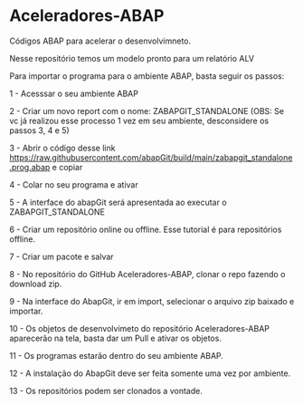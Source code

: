 # Aceleradores-ABAP
Códigos ABAP para acelerar o desenvolvimneto.

Nesse repositório temos um modelo pronto para um relatório ALV

Para importar o programa para o ambiente ABAP, basta seguir os passos:

1 - Acesssar o seu ambiente ABAP

2 - Criar um novo report com o nome: ZABAPGIT_STANDALONE (OBS: Se vc já realizou esse processo 1 vez em seu ambiente, desconsidere os passos 3, 4 e 5)

3 - Abrir o código desse link https://raw.githubusercontent.com/abapGit/build/main/zabapgit_standalone.prog.abap e copiar

4 - Colar no seu programa e ativar

5 - A interface do abapGit será apresentada ao executar o ZABAPGIT_STANDALONE

6 - Criar um repositório online ou offline. Esse tutorial é para repositórios offline.

7 - Criar um pacote e salvar

8 - No repositório do GitHub Aceleradores-ABAP, clonar o repo fazendo o download zip.

9 - Na interface do AbapGit, ir em import, selecionar o arquivo zip baixado e importar.

10 - Os objetos de desenvolvimeto do repositório Aceleradores-ABAP aparecerão na tela, basta dar um Pull e ativar os objetos.

11 - Os programas estarão dentro do seu ambiente ABAP.

12 - A instalação do AbapGit deve ser feita somente uma vez por ambiente.

13 - Os repositórios podem ser clonados a vontade.
